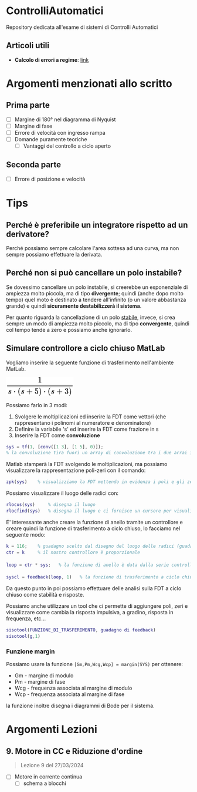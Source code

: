 # ControlliAutomatici
Repository dedicata all'esame di sistemi di Controlli Automatici

## Articoli utili

- **Calcolo di errori a regime**: [link](http://www.dii.unimo.it/~zanasi/didattica/Controlli_Automatici/Luc_CA_2021_Errori_a_regime.pdf)

# Argomenti menzionati allo scritto

## Prima parte

- [ ] Margine di 180° nel diagramma di Nyquist
- [ ] Margine di fase
- [ ] Errore di velocità con ingresso rampa
- [ ] Domande puramente teoriche
  - [ ] Vantaggi del controllo a ciclo aperto

## Seconda parte

- [ ] Errore di posizione e velocità

# Tips

## Perché è preferibile un integratore rispetto ad un derivatore?

Perché possiamo sempre calcolare l'area sottesa ad una curva, ma non sempre possiamo effettuare la derivata.

## Perché non si può cancellare un polo instabile?

Se dovessimo cancellare un polo instabile, si creerebbe un esponenziale di ampiezza molto piccola, ma di tipo **divergente**; quindi (anche dopo molto tempo) quel moto è destinato a tendere all'infinito (o un valore abbastanza grande) e quindi **sicuramente destabilizzerà il sistema**.

Per quanto riguarda la cancellazione di un polo <u>stabile</u>, invece, si crea sempre un modo di ampiezza molto piccolo, ma di tipo **convergente**, quindi col tempo tende a zero e possiamo anche ignorarlo.

## Simulare controllore a ciclo chiuso MatLab

Vogliamo inserire la seguente funzione di trasferimento nell'ambiente MatLab. 

![lagrida_latex_editor](assets/lagrida_latex_editor.png)

Possiamo farlo in 3 modi:

1. Svolgere le moltiplicazioni ed inserire la FDT come vettori (che rappresentano i polinomi al numeratore e denominatore)
2. Definire la variabile 's' ed inserire la FDT come frazione in s
3. Inserire la FDT come **convoluzione**

```matlab
sys = tf(1, [conv([1 3], [1 5], 0)]);
% la convoluzione tira fuori un array di convoluzione tra i due arrai in input, che rappresentano la moltiplicazione (s+3)*(s+5), aggiungiamo manualmente lo zero alla fine perchè lo zero in origine possiamo rappresentarlo shiftando il polinomio verso sinistra.
```

Matlab stamperà la FDT svolgendo le moltiplicazioni, ma possiamo visualizzare la rappresentazione poli-zeri con il comando:

```matlab
zpk(sys)	% visualizziamo la FDT mettendo in evidenza i poli e gli zeri (come l'immagine iniziale)
```

Possiamo visualizzare il luogo delle radici con:

```matlab
rlocus(sys)		% disegna il luogo
rlocfind(sys)	% disegna il luogo e ci fornisce un cursore per visualizzare le info in un punto
```

E' interessante anche creare la funzione di anello tramite un controllore e creare quindi la funzione di trasferimento a ciclo chiuso, lo facciamo nel seguente modo:

```matlab
k = 116;	% guadagno scelto dal disegno del luogo delle radici (guadagno critico che destabilizza il sys)
ctr = k		% il nostro controllore è proporzionale

loop = ctr * sys;	% la funzione di anello è data dalla serie controllore - impianto

syscl = feedback(loop, 1)	% la funzione di trasferimento a ciclo chiuso viene calcolata prendendo come argomenti la funzione di anello ed il guadagno di anello, che nel nostro caso è unitario.
```

Da questo punto in poi possiamo effettuare delle analisi sulla FDT a ciclo chiuso come stabilità e risposte.

Possiamo anche utilizzare un tool che ci permette di aggiungere poli, zeri e visualizzare come cambia la risposta impulsiva, a gradino, risposta in frequenza, etc...

```matlab
sisotool(FUNZIONE_DI_TRASFERIMENTO, guadagno di feedback)
sisotool(g,1)
```

### Funzione margin

Possiamo usare la funzione `[Gm,Pm,Wcg,Wcp] = margin(SYS)` per ottenere:

- Gm - margine di modulo
- Pm - margine di fase
- Wcg - frequenza associata al margine di modulo
- Wcp - frequenza associata al margine di fase

la funzione inoltre disegna i diagrammi di Bode per il sistema.

# Argomenti Lezioni

## 9. Motore in CC e Riduzione d'ordine

> Lezione 9 del 27/03/2024

- [ ] Motore in corrente continua
  - [ ] schema a blocchi
